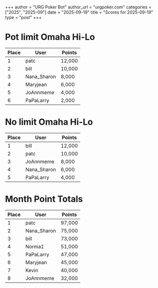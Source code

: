 +++
author = "URG Poker Bot"
author_url = "urgpoker.com"
categories = ["2025", "2025-09"]
date = "2025-09-19"
title = "Scores for 2025-09-19"
type = "post"
+++
# Pot limit Omaha Hi-Lo

| Place | User | Points |
|-------|------|--------|
| 1 | patc | 12,000 |
| 2 | bill | 10,000 |
| 3 | Nana_Sharon | 8,000 |
| 4 | Maryjean | 6,000 |
| 5 | JoAnnmeme | 4,000 |
| 6 | PaPaLarry | 2,000 |

# No limit Omaha Hi-Lo

| Place | User | Points |
|-------|------|--------|
| 1 | bill | 12,000 |
| 2 | patc | 10,000 |
| 3 | JoAnnmeme | 8,000 |
| 4 | Nana_Sharon | 6,000 |
| 5 | PaPaLarry | 4,000 |

# Month Point Totals

| Place | User | Points |
|-------|------|--------|
| 1 | patc | 97,000 |
| 2 | Nana_Sharon | 75,000 |
| 3 | bill | 73,000 |
| 4 | Norma1 | 51,000 |
| 5 | PaPaLarry | 47,000 |
| 6 | Maryjean | 45,000 |
| 7 | Kevin | 40,000 |
| 8 | JoAnnmeme | 32,000 |
